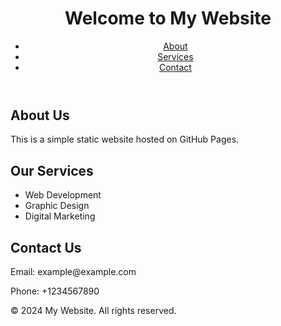 
<!DOCTYPE html>
<html lang="en">
<head>
    <meta charset="UTF-8">
    <meta name="viewport" content="width=device-width, initial-scale=1.0">
    <title>My Simple Website</title>
    <link rel="stylesheet" href="styles.css">
</head>
<body>
    <header>
        <h1>Welcome to My Website</h1>
        <nav>
            <ul>
                <li><a href="#about">About</a></li>
                <li><a href="#services">Services</a></li>
                <li><a href="#contact">Contact</a></li>
            </ul>
        </nav>
    </header>
    <main>
        <section id="about">
            <h2>About Us</h2>
            <p>This is a simple static website hosted on GitHub Pages.</p>
        </section>
        <section id="services">
            <h2>Our Services</h2>
            <ul>
                <li>Web Development</li>
                <li>Graphic Design</li>
                <li>Digital Marketing</li>
            </ul>
        </section>
        <section id="contact">
            <h2>Contact Us</h2>
            <p>Email: example@example.com</p>
            <p>Phone: +1234567890</p>
        </section>
    </main>
    <footer>
        <p>&copy; 2024 My Website. All rights reserved.</p>
    </footer>
</body>
</html>
